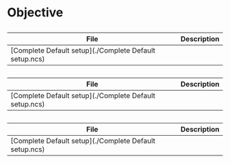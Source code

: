 # Objective

## 

| File | Description |
| --- | --- |
| [Complete Default setup](./Complete Default setup.ncs) |  |

## 

| File | Description |
| --- | --- |
| [Complete Default setup](./Complete Default setup.ncs) |  |

## 

| File | Description |
| --- | --- |
| [Complete Default setup](./Complete Default setup.ncs) |  |
